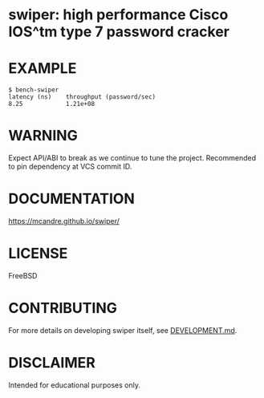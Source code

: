 # swiper: high performance Cisco IOS^tm type 7 password cracker

# EXAMPLE

```console
$ bench-swiper
latency (ns)    throughput (password/sec)
8.25            1.21e+08
```

# WARNING

Expect API/ABI to break as we continue to tune the project. Recommended to pin dependency at VCS commit ID.

# DOCUMENTATION

https://mcandre.github.io/swiper/

# LICENSE

FreeBSD

# CONTRIBUTING

For more details on developing swiper itself, see [DEVELOPMENT.md](DEVELOPMENT.md).

# DISCLAIMER

Intended for educational purposes only.

